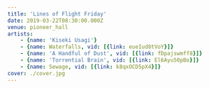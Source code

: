 ```yaml
---
title: 'Lines of Flight Friday'
date: 2019-03-22T08:30:00.000Z
venue: pioneer_hall
artists:
    - {name: 'Kiseki Usagi'}
    - {name: Waterfalls, vid: [{link: eueIud8tVoY}]}
    - {name: 'A Handful of Dust', vid: [{link: fDpajswmff8}]}
    - {name: 'Torrential Brain', vid: [{link: El6Ayu50pBo}]}
    - {name: Sewage, vid: [{link: k8qxOCD5pX4}]}
cover: ./cover.jpg
---
```


